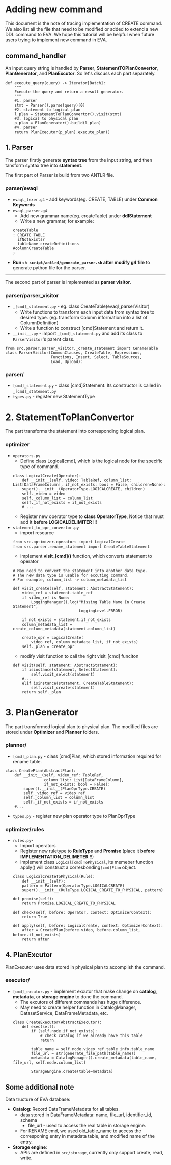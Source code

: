 # Adding new command
This document is the note of tracing implementation of CREATE command. We also list all the file that need to be modified or added to extend a new DDL command to EVA. We hope this tutorial will be helpful when future users trying to implement new command in EVA.
## command_handler
An input query string is handled by **Parser**, **StatementTOPlanConvertor**, **PlanGenerator**, and **PlanExcutor**. So let's discuss each part separately.
``` python=
def execute_query(query) -> Iterator[Batch]:
    """
    Execute the query and return a result generator.
    """
    #1. parser
    stmt = Parser().parse(query)[0]
    #2. statement to logical plan
    l_plan = StatementToPlanConvertor().visit(stmt)
    #3. logical to physical plan
    p_plan = PlanGenerator().build(l_plan)
    #4. parser
    return PlanExecutor(p_plan).execute_plan()
```

## 1. Parser
The parser firstly generate **syntax tree** from the input string, and then tansform syntax tree into **statement**.

The first part of Parser is build from two ANTLR file.
### parser/evaql
* `evaql_lexer.g4` - add keywords(eg. CREATE, TABLE) under **Common Keywords**
* `evaql_parser.g4`
    * Add new grammar name(eg. createTable) under **ddlStatement**
    * Write a new grammar, for example:
    ```
    createTable
    : CREATE TABLE
      ifNotExists?
      tableName createDefinitions                                  #columnCreateTable
    ;
    ```
* **Run `sh script/antlr4/generate_parser.sh` after modify g4 file** to generate python file for the parser.
---
The second part of parser is implemented as **parser visitor**.
### parser/parser_visitor
* `_[cmd]_statement.py` - eg. class CreateTable(evaql_parserVisitor)
    * Write functions to transform each input data from syntax tree to desired type. (eg. transform Column information into a list of ColumnDefinition)
    * Write a function to construct [cmd]Statement and return it.
* `__init__.py` - import `_[cmd]_statement.py` and add its class to `ParserVisitor`'s parent class.
```python=
from src.parser.parser_visitor._create_statement import CenameTable
class ParserVisitor(CommonClauses, CreateTable, Expressions,
                    Functions, Insert, Select, TableSources,
                    Load, Upload):
```
### parser/
* `[cmd]_statement.py` - class [cmd]Statement. Its constructor is called in `_[cmd]_statement.py`
* `types.py` - register new StatementType

# 2. StatementToPlanConvertor
The part transforms the statement into corresponding logical plan.
### optimizer
* `operators.py`
    * Define class Logical\[cmd], which is the logical node for the specific type of command.
    ```python=
    class LogicalCreate(Operator):
        def __init__(self, video: TableRef, column_list: List[DataFrameColumn], if_not_exists: bool = False, children=None):
        super().__init__(OperatorType.LOGICALCREATE, children)
        self._video = video
        self._column_list = column_list
        self._if_not_exists = if_not_exists
        # ...

    ```
    * Register new operator type to **class OperatorType**, Notice that must add it **before LOGICALDELIMITER** !!!
* `statement_to_opr_convertor.py`
    * import  resource
    ```python=
    from src.optimizer.operators import LogicalCreate
    from src.parser.rename_statement import CreateTableStatement
    ```
    * implement **visit_[cmd]\()** function, which converts statement to operator
    ```python=
    # May need to convert the statement into another data type.
    # The new data type is usable for excuting command.
    # For example, column_list -> column_metadata_list

    def visit_create(self, statement: AbstractStatement):
        video_ref = statement.table_ref
        if video_ref is None:
            LoggingManager().log("Missing Table Name In Create Statement",
                                 LoggingLevel.ERROR)

        if_not_exists = statement.if_not_exists
        column_metadata_list = create_column_metadata(statement.column_list)

        create_opr = LogicalCreate(
            video_ref, column_metadata_list, if_not_exists)
        self._plan = create_opr
    ```
    * modify visit function to call the right visit_[cmd] funciton
    ``` python=
    def visit(self, statement: AbstractStatement):
        if isinstance(statement, SelectStatement):
            self.visit_select(statement)
        #...
        elif isinstance(statement, CreateTableStatement):
            self.visit_create(statement)
        return self._plan
    ```
# 3. PlanGenerator
The part transformed logical plan to physical plan. The modified files are stored under **Optimizer** and **Planner** folders.
### planner/
* `[cmd]_plan.py` - class [cmd]Plan, which stored information required for rename table.
```python=
class CreatePlan(AbstractPlan):
    def __init__(self, video_ref: TableRef,
                 column_list: List[DataFrameColumn],
                 if_not_exists: bool = False):
        super().__init__(PlanOprType.CREATE)
        self._video_ref = video_ref
        self._column_list = column_list
        self._if_not_exists = if_not_exists
    #...
```
* `types.py` - register new plan operator type to PlanOprType
### optimizer/rules
* `rules.py`-
    * Import operators
    * Register new ruletype to **RuleType** and **Promise** (place it **before IMPLEMENTATION_DELIMETER** !!)
    * implement class `Logical[cmd]ToPhysical`, its memeber function apply() will construct a corresbonding`[cmd]Plan` object.
    ```python=
    class LogicalCreateToPhysical(Rule):
        def __init__(self):
        pattern = Pattern(OperatorType.LOGICALCREATE)
        super().__init__(RuleType.LOGICAL_CREATE_TO_PHYSICAL, pattern)

    def promise(self):
        return Promise.LOGICAL_CREATE_TO_PHYSICAL

    def check(self, before: Operator, context: OptimizerContext):
        return True

    def apply(self, before: LogicalCreate, context: OptimizerContext):
        after = CreatePlan(before.video, before.column_list, before.if_not_exists)
        return after
    ```
## 4. PlanExcutor
PlanExecutor uses data stored in physical plan to accomplish the command.
### executor/
* `[cmd]_excutor.py` - implement excutor that make change on **catalog**, **metadata**, or **storage engine** to done the command.
    * The excutors of different commands has huge difference.
    * May need to create helper function in CatalogManager, DatasetService, DataFrameMetadata, etc.
    ```python=
    class CreateExecutor(AbstractExecutor):
        def exec(self):
            if (self.node.if_not_exists):
                # check catalog if we already have this table
                return

            table_name = self.node.video_ref.table_info.table_name
            file_url = str(generate_file_path(table_name))
            metadata = CatalogManager().create_metadata(table_name, file_url, self.node.column_list)

            StorageEngine.create(table=metadata)

    ```

## Some additional note
Data tructure of EVA database:
* **Catalog**: Record DataFrameMetadata for all tables.
    * data stored in DataFrameMetadata: name, file_url, identifier_id, schema
        * file_url - used to access the real table in storage engine.
    * For RENAME cmd, we used old_table_name to access the corresponing entry in metadata table, and modified name of the entry.
* **Storage engine**:
    * APIs are defined in `src/storage`, currently only support create, read, write.
